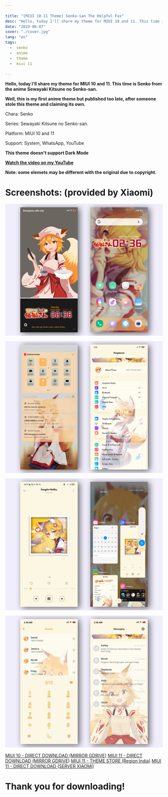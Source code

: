 ```yaml
---

title: "[MIUI 10-11 Theme] Senko-san The Helpful Fox"
desc: "Hello, today I'll share my theme for MIUI 10 and 11. This time is Senko from the anime Sewayaki Kitsune no Senko-san. Well, this is my first anime theme but published too late, after someone stole this theme and claiming its own. Support: System, WhatsApp, YouTube"
date: "2019-08-07"
cover: "./cover.jpg"
lang: "en"
tags:
  -  senko
  -  anime
  -  theme
  -  miui 11

---
```


**Hello, today I'll share my theme for MIUI 10 and 11. This time is Senko from the anime Sewayaki Kitsune no Senko-san.**

**Well, this is my first anime theme but published too late, after someone stole this theme and claiming its own.**

Chara: Senko

Series: Sewayaki Kitsune no Senko-san.

Platform: MIUI 10 and 11

Support: System, WhatsApp, YouTube

**This theme doesn't support Dark Mode**

[**Watch the video on my YouTube**](https://www.youtube.com/watch?v=YPgh2M6bLf4)

**Note: some elemets may be different with the original due to copyright.**

# Screenshots: (provided by Xiaomi)

![ss1](./cover.jpg)

![ss2](./ss2.jpg)

![ss3](./ss3.jpg)

![ss4](./ss4.jpg)


<a href="https://bit.ly/2IH6L6O" class="btn"><span class="name">MIUI 10 - DIRECT DOWNLOAD (MIRROR GDRIVE)</span></a>
<a href="https://bit.ly/3aLtydy" class="btn"><span class="name">MIUI 11 - DIRECT DOWNLOAD (MIRROR GDRIVE)</span></a>
<a href="http://zhuti.xiaomi.com/detail/81e5d818-91bb-4165-bcc3-f34f56059692" class="btn"><span class="name">MIUI 11 - THEME STORE (Region India)</span></a>
<a href="http://f6.market.xiaomi.com/download/ThemeMarket/0d7982431eff342da10251ff356085f3e7e98402c/Moona+Hoshinova+v11-1.0.0.0.mtz" class="btn"><span class="name">MIUI 11 - DIRECT DOWNLOAD (SERVER XIAOMI)</span></a>

# Thank you for downloading!
